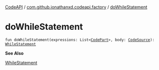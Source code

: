 [CodeAPI](../index.md) / [com.github.jonathanxd.codeapi.factory](index.md) / [doWhileStatement](.)

# doWhileStatement

`fun doWhileStatement(expressions: List<`[`CodePart`](../com.github.jonathanxd.codeapi/-code-part/index.md)`>, body: `[`CodeSource`](../com.github.jonathanxd.codeapi/-code-source/index.md)`): `[`WhileStatement`](../com.github.jonathanxd.codeapi.base/-while-statement/index.md)

**See Also**

[WhileStatement](../com.github.jonathanxd.codeapi.base/-while-statement/index.md)

